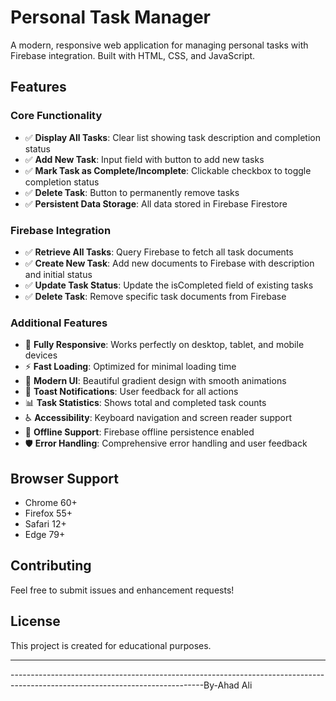 # Personal Task Manager

A modern, responsive web application for managing personal tasks with Firebase integration. Built with HTML, CSS, and JavaScript.

## Features

### Core Functionality 
- ✅ **Display All Tasks**: Clear list showing task description and completion status
- ✅ **Add New Task**: Input field with button to add new tasks
- ✅ **Mark Task as Complete/Incomplete**: Clickable checkbox to toggle completion status
- ✅ **Delete Task**: Button to permanently remove tasks
- ✅ **Persistent Data Storage**: All data stored in Firebase Firestore

### Firebase Integration 
- ✅ **Retrieve All Tasks**: Query Firebase to fetch all task documents
- ✅ **Create New Task**: Add new documents to Firebase with description and initial status
- ✅ **Update Task Status**: Update the isCompleted field of existing tasks
- ✅ **Delete Task**: Remove specific task documents from Firebase

### Additional Features
- 📱 **Fully Responsive**: Works perfectly on desktop, tablet, and mobile devices
- ⚡ **Fast Loading**: Optimized for minimal loading time
- 🎨 **Modern UI**: Beautiful gradient design with smooth animations
- 🔔 **Toast Notifications**: User feedback for all actions
- 📊 **Task Statistics**: Shows total and completed task counts
- ♿ **Accessibility**: Keyboard navigation and screen reader support
- 🔄 **Offline Support**: Firebase offline persistence enabled
- 🛡️ **Error Handling**: Comprehensive error handling and user feedback

## Browser Support

- Chrome 60+
- Firefox 55+
- Safari 12+
- Edge 79+

## Contributing

Feel free to submit issues and enhancement requests!

## License

This project is created for educational purposes.

---
------------------------------------------------------------------------------------------------------------------------------By-Ahad Ali
